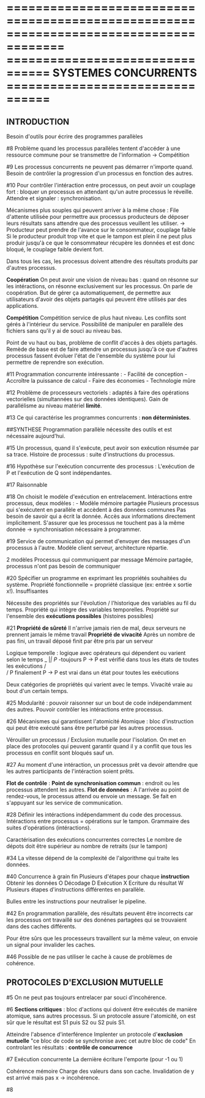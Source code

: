 ======================================================================================
================================ SYSTEMES CONCURRENTS ================================
======================================================================================

INTRODUCTION
--------------------------------------------------

Besoin d'outils pour écrire des programmes parallèles

#8
Problème quand les processus parallèles tentent d'accéder à une ressource commune pour se transmettre de l'information -> Compétition

#9
Les processus concurrents ne peuvent pas démarrer n'importe quand.
Besoin de contrôler la progression d'un processus en fonction des autres.

#10
Pour contrôler l'intéraction entre processus, on peut avoir un couplage fort : bloquer un processus en attendant qu'un autre processus le réveille. Attendre et signaler : synchronisation.

Mécanismes plus souples qui peuvent arriver à la même chose :
File d'attente utilisée pour permettre aux processus producteurs de déposer leurs résultats sans attendre que des processus veuillent les utiliser.
-> Producteur peut prendre de l'avance sur le consommateur, couplage faible
	Si le producteur produit trop vite et que le tampon est plein il ne peut plus produir jusqu'à ce que le consommateur récupère les données et est donc bloqué, le couplage faible devient fort.

Dans tous les cas, les processus doivent attendre des résultats produits par d'autres processus.

**Coopération**
	On peut avoir une vision de niveau bas : quand on résonne sur les intéractions, on résonne exclusivement sur les processus. On parle de coopération. 
	But de gérer ça automatiquement, de permettre aux utilisateurs d'avoir des objets partagés qui peuvent être utilisés par des applications.

**Compétition**
	Compétition service de plus haut niveau. Les conflits sont gérés à l'intérieur du service. Possibilité de manipuler en parallèle des fichiers sans qu'il y ai de souci au niveau bas.

Point de vu haut ou bas, problème de conflit d'accès à des objets partagés. Remède de base est de faire attendre un processus jusqu'à ce que d'autres processus fassent évoluer l'état de l'ensemble du système pour lui permettre de reprendre son exécution.

#11
Programmation concurrente intéressante :
	- Facilité de conception
	- Accroître la puissance de calcul
	- Faire des économies
	- Technologie mûre

#12
Problème de processeurs vectoriels : adaptés à faire des opérations vectorielles (simultannées sur des données identiques). 
Gain de parallélisme au niveau matériel **limité**.

#13
Ce qui caractérise les programmes concurrents : **non déterministes**.

##SYNTHESE
Programmation parallèle nécessite des outils et est nécessaire aujourd'hui.

#15
Un processus, quand il s'exécute, peut avoir son exécution résumée par sa trace.
Histoire de processus : suite d'instructions du processus.

#16
Hypothèse sur l'exécution concurrente des processus :
	L'exécution de P et l'exécution de Q sont indépendantes.

#17
Raisonnable

#18
On choisit le modèle d'exécution en entrelacement.
Intéractions entre processus, deux modèles :
	- Modèle mémoire partagée
		Plusieurs processus qui s'exécutent en parallèle et accèdent à des données communes
Pas besoin de savoir qui a écrit la donnée. Accès aux informations directement implicitement.
S'assurer que les processus ne touchent pas à la même donnée -> synchronisation nécessaire à programmer.

#19
Service de communication qui permet d'envoyer des messages d'un processus à l'autre.
Modèle client serveur, architecture répartie.

2 modèles
	Processus qui communiquent par message
	Mémoire partagée, processus n'ont pas besoin de communiquer

#20
Spécifier un programme en exprimant les propriétés souhaitées du système. 
Propriété fonctionnelle = propriété classique (ex: entrée x sortie x!).
	Insuffisantes

Nécessite des propriétés sur l'évolution / l'historique des variables au fil du temps.
	Propriété qui intègre des variables temporelles.
	Propriété sur l'ensemble des **exécutions possibles** (histoires possibles)

#21
**Propriété de sûreté**
	Il n'arrive jamais rien de mal, deux serveurs ne prennent jamais le même travail
**Propriété de vivacité**
	Après un nombre de pas fini, un travail déposé finit par être pris par un serveur

Logique temporelle : logique avec opérateurs qui dépendent ou varient selon le temps
 _
|_| P_ -toujours P -> P est vérifié dans tous les états de toutes les exécutions
/\
\/ P finalement P -> P est vrai dans un état pour toutes les exécutions

Deux catégories de propriétés qui varient avec le temps. Vivacité vraie au bout d'un certain temps.

#25
Modularité : pouvoir raisonner sur un bout de code indépendamment des autres.
Pouvoir contrôler les intéractions entre processus.

#26
Mécanismes qui garantissent l'atomicité
Atomique : bloc d'instruction qui peut être exécuté sans être perturbé par les autres processus.

Vérouiller un processus / Exclusion mutuelle pour l'isolation.
On met en place des protocoles qui peuvent garantir quand il y a conflit que tous les processus en conflit sont bloqués sauf un.

#27
Au moment d'une intéraction, un processus prêt va devoir attendre que les autres participants de l'intéraction soient prêts.

**Flot de contrôle** : **Point de synchronisation commun** : endroit ou les processus attendent les autres.
**Flot de données** : A l'arrivée au point de rendez-vous, le processus attend ou envoie un message. Se fait en s'appuyant sur les service de communication.

#28
Définir les intéractions indépendamment du code des processus.
Intéractions entre processus = opérations sur le tampon.
Grammaire des suites d'opérations (intéractions).

Caractérisation des exécutions concurrentes correctes
	Le nombre de dépots doit être supérieur au nombre de retraits (sur le tampon)

#34
La vitesse dépend de la complexité de l'algorithme qui traite les données.

#40
Concurrence à grain fin
Plusieurs d'étapes pour chaque **instruction**
	Obtenir les données O
	Décodage D
	Exécution X
	Ecriture du résultat W
Plusieurs étapes d'instructions différentes en parallèle.

Bulles entre les instructions pour neutraliser le pipeline.

#42
En programmation parallèle, des résultats peuvent être incorrects car les processus ont travaillé sur des donénes partagées qui se trouvaient dans des caches différents.

Pour être sûrs que les processeurs travaillent sur la même valeur, on envoie un signal pour invalider les caches.

#46
Possible de ne pas utiliser le cache à cause de problèmes de cohérence. 


PROTOCOLES D'EXCLUSION MUTUELLE
--------------------------------------------------

#5
On ne peut pas toujours entrelacer par souci d'incohérence.

#6
**Sections critiques** : bloc d'actions qui doivent être exécutés de manière atomique, sans autres processus.
Si un protocole assure l'atomicité, on est sûr que le résultat est S1 puis S2 ou S2 puis S1.

Atteindre l'absence d'interférence
	Implenter un protocole d'**exclusion mutuelle** "ce bloc de code se synchronise avec cet autre bloc de code"
	En controlant les résultats : **contrôle de concurrence**

#7
Exécution concurrente
	La dernière écriture l'emporte (pour -1 ou 1)

Cohérence mémoire
	Charge des valeurs dans son cache. Invalidation de y est arrivé mais pas x -> incohérence.

#8

